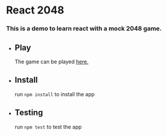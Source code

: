 # React 2048

### This is a demo to learn react with a mock 2048 game.

* ## Play
	The game can be played [here.](http://BohanLiu.github.io/react-2048)
* ## Install
	run `npm install` to install the app
* ## Testing
	run `npm test` to test the app
